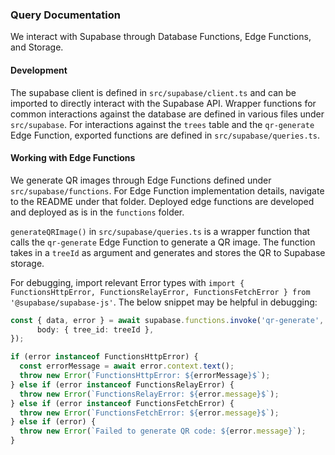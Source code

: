### Query Documentation

We interact with Supabase through Database Functions, Edge Functions, and Storage.

#### Development
The supabase client is defined in `src/supabase/client.ts` and can be imported to directly interact with the Supabase API. Wrapper functions for common interactions against the database are defined in various files under `src/supabase`. For interactions against the `trees` table and the `qr-generate` Edge Function, exported functions are defined in `src/supabase/queries.ts`. 

#### Working with Edge Functions

We generate QR images through Edge Functions defined under `src/supabase/functions`. For Edge Function implementation details, navigate to the README under that folder. Deployed edge functions are developed and deployed as is in the `functions` folder.

`generateQRImage()` in `src/supabase/queries.ts` is a wrapper function that calls the `qr-generate` Edge Function to generate a QR image. The function takes in a `treeId` as argument and generates and stores the QR to Supabase storage.

For debugging, import relevant Error types with `import { FunctionsHttpError, FunctionsRelayError, FunctionsFetchError } from '@supabase/supabase-js'`. The below snippet may be helpful in debugging:
``` typescript
const { data, error } = await supabase.functions.invoke('qr-generate', {
      body: { tree_id: treeId },
});

if (error instanceof FunctionsHttpError) {
  const errorMessage = await error.context.text();
  throw new Error(`FunctionsHttpError: ${errorMessage}$`);
} else if (error instanceof FunctionsRelayError) {
  throw new Error(`FunctionsRelayError: ${error.message}$`);
} else if (error instanceof FunctionsFetchError) {
  throw new Error(`FunctionsFetchError: ${error.message}$`);
} else if (error) {
  throw new Error(`Failed to generate QR code: ${error.message}`);
}
```